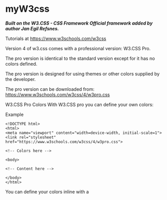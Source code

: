 # myW3css
***Built on the W3.CSS - CSS Framework
Official framework added by author Jan Egil Refsnes.***

Tutorials at https://www.w3schools.com/w3css

Version 4 of w3.css comes with a professional version: W3.CSS Pro.

The pro version is identical to the standard version except for it has no colors defined.

The pro version is designed for using themes or other colors supplied by the developer.

The pro version can be downloaded from: https://www.w3schools.com/w3css/4/w3pro.css

W3.CSS Pro Colors
With W3.CSS pro you can define your own colors:

Example
```
<!DOCTYPE html>
<html>
<meta name="viewport" content="width=device-width, initial-scale=1">
<link rel="stylesheet" href="https://www.w3schools.com/w3css/4/w3pro.css">

<!-- Colors here -->

<body>

<!-- Content here -->

</body>
</html>
```
You can define your colors inline with a <style> tag:

Example
```
<style>
.w3-amber{color:#000!important;background-color:#ffc107!important}
</style>
```
Or you can load your own themes:

Example
```
<link rel="stylesheet" href="/lib/w3-theme-amber.css">
```

